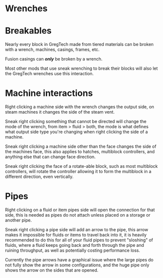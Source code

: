 # Wrenches
# Breakables
Nearly every block in GregTech made from tiered materials can be broken with a wrench, machines, casings, frames, etc.

Fusion casings can ***only*** be broken by a wrench.

Most other mods that use sneak wrenching to break their blocks will also let the GregTech wrenches use this interaction.

# Machine interactions
Right clicking a machine side with the wrench changes the output side, on steam machines it changes the side of the steam vent.

Sneak right clicking something that cannot be directed will change the mode of the wrench, from item > fluid > both, the mode is what defines what output side type you're changing when right clicking the side of a machine.

Sneak right clicking a machine side other than the face changes the side of the machines face, this also applies to hatches, multiblock controllers, and anything else that can change face direction.

Sneak right clicking the face of a rotate-able block, such as most multiblock controllers, will rotate the controller allowing it to form the multiblock in a different direction, even vertically.

# Pipes
Right clicking on a fluid or item pipes side will open the connection for that side, this is needed as pipes do not attach unless placed on a storage or another pipe.

Sneak right clicking a pipe side will add an arrow to the pipe, this arrow makes it impossible for fluids or items to travel back into it, it is heavily recommended to do this for all of your fluid pipes to prevent "sloshing" of fluids, where a fluid keeps going back and forth through the pipe and ruining throughput, as well as potentially costing performance loss. 

Currently the pipe arrows have a graphical issue where the large pipes do not fully show the arrow in some configurations, and the huge pipe only shows the arrow on the sides that are opened.
